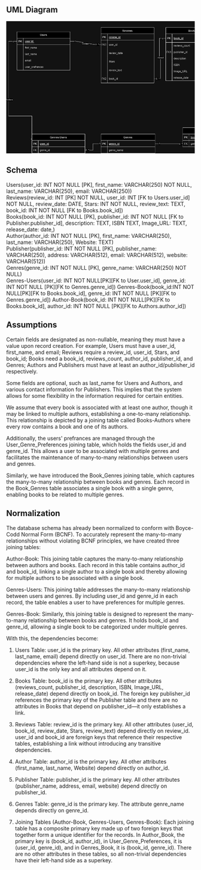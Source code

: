 ## UML Diagram

![UML diagram](images/uml.png)

## Schema
Users(user_id: INT NOT NULL [PK], first_name: VARCHAR(250) NOT NULL, last_name: VARCHAR(250), email: VARCHAR(250)) \
Reviews(review_id: INT [PK] NOT NULL, user_id: INT [FK to Users.user_id] NOT NULL, review_date: DATE, Stars: INT NOT NULL, review_text: TEXT, book_id: INT NOT NULL [FK to Books.book_id])\
Books(book_id: INT NOT NULL [PK], publisher_id: INT NOT NULL [FK to Publisher.publisher_id], description: TEXT, ISBN TEXT, Image_URL: TEXT, release_date: date,)\
Author(author_id: INT NOT NULL [PK], first_name: VARCHAR(250), last_name: VARCHAR(250), Website: TEXT)\
Publisher(publisher_id: INT NOT NULL [PK], publisher_name: VARCHAR(250), address: VARCHAR(512), email: VARCHAR(512), website: VARCHAR(512))\
Genres(genre_id: INT NOT NULL [PK], genre_name: VARCHAR(250) NOT NULL)\
Genres-Users(user_id: INT NOT NULL[PK][FK to User.user_id], genre_id: INT NOT NULL [PK][FK to Genres.genre_id])
Genres-Book(book_id:INT NOT NULL[PK][FK to Books.book_id], genre_id: INT NOT NULL [PK][FK to Genres.genre_id])
Author-Book(book_id: INT NOT NULL[PK][FK to Books.book_id], author_id: INT NOT NULL [PK][FK to Authors.author_id])


## Assumptions
Certain fields are designated as non-nullable, meaning they must have a value upon record creation. For example, Users must have a user_id, first_name, and email; Reviews require a review_id, user_id, Stars, and book_id; Books need a book_id, reviews_count, author_id, publisher_id, and Genres; Authors and Publishers must have at least an author_id/publisher_id respectively.

Some fields are optional, such as last_name for Users and Authors, and various contact information for Publishers. This implies that the system allows for some flexibility in the information required for certain entities.

We assume that every book is associated with at least one author, though it may be linked to multiple authors, establishing a one-to-many relationship. This relationship is depicted by a joining table called Books-Authors where every row contains a book and one of its authors.

Additionally, the users' prefrances are managed through the User_Genre_Preferences joining table, which holds the fields user_id and genre_id. This allows a user to be associated with multiple genres and facilitates the maintenance of many-to-many relationships between users and genres.

Similarly,  we have introduced the Book_Genres joining table, which captures the many-to-many relationship between books and genres. Each record in the Book_Genres table associates a single book with a single genre, enabling books to be related to multiple genres.



## Normalization
The database schema has already been normalized to conform with Boyce-Codd Normal Form (BCNF). To accurately represent the many-to-many relationships without violating BCNF principles, we have created three joining tables:

Author-Book: This joining table captures the many-to-many relationship between authors and books. Each record in this table contains author_id and book_id, linking a single author to a single book and thereby allowing for multiple authors to be associated with a single book.

Genres-Users: This joining table addresses the many-to-many relationship between users and genres. By including user_id and genre_id in each record, the table enables a user to have preferences for multiple genres.

Genres-Book: Similarly, this joining table is designed to represent the many-to-many relationship between books and genres. It holds book_id and genre_id, allowing a single book to be categorized under multiple genres.

With this, the dependencies become:


1. Users Table:
user_id is the primary key.
All other attributes (first_name, last_name, email) depend directly on user_id.
There are no non-trivial dependencies where the left-hand side is not a superkey, because user_id is the only key and all attributes depend on it.

1. Books Table:
book_id is the primary key.
All other attributes (reviews_count, publisher_id, description, ISBN, Image_URL, release_date) depend directly on book_id.
The foreign key publisher_id references the primary key of the Publisher table and there are no attributes in Books that depend on publisher_id—it only establishes a link.

1. Reviews Table:
review_id is the primary key.
All other attributes (user_id, book_id, review_date, Stars, review_text) depend directly on review_id.
user_id and book_id are foreign keys that reference their respective tables, establishing a link without introducing any transitive dependencies.

1. Author Table:
author_id is the primary key.
All other attributes (first_name, last_name, Website) depend directly on author_id.

1. Publisher Table:
publisher_id is the primary key.
All other attributes (publisher_name, address, email, website) depend directly on publisher_id.

1. Genres Table:
genre_id is the primary key.
The attribute genre_name depends directly on genre_id.

1. Joining Tables (Author-Book, Genres-Users, Genres-Book):
Each joining table has a composite primary key made up of two foreign keys that together form a unique identifier for the records.
In Author_Book, the primary key is (book_id, author_id), in User_Genre_Preferences, it is (user_id, genre_id), and in Genres_Book, it is (book_id, genre_id).
There are no other attributes in these tables, so all non-trivial dependencies have their left-hand side as a superkey.

